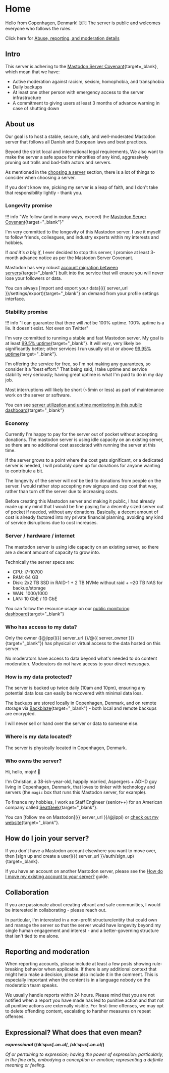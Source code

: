 # Home

Hello from Copenhagen, Denmark! 🇩🇰 The server is public and welcomes everyone who follows the rules.

Click here for [Abuse, reporting, and moderation details](#reporting-and-moderation)

## Intro

This server is adhering to the [Mastodon Server Covenant](https://joinmastodon.org/covenant){target=_blank}, which mean that we have:

* Active moderation against racism, sexism, homophobia, and transphobia
* Daily backups
* At least one other person with emergency access to the server infrastructure
* A commitment to giving users at least 3 months of advance warning in case of shutting down

## About us

Our goal is to host a stable, secure, safe, and well-moderated Mastodon server that follows all Danish and European laws and best practices.

Beyond the strict local and international legal requirements, We also want to make the server a safe space for minorities of any kind, aggressively pruning out trolls and bad-faith actors and servers.

As mentioned in the [choosing a server](guide/choosing-a-server.md) section, there is a lot of things to consider when choosing a server.

If you don't know me, picking my server is a leap of faith, and I don't take that responsibility lightly - thank you.

### Longevity promise

!!! info "We follow (and in many ways, exceed) the [Mastodon Server Covenant](https://joinmastodon.org/covenant){target="_blank"}"

I'm very committed to the longevity of this Mastodon server. I use it myself to follow friends, colleagues, and industry experts within my interests and hobbies.

If _and it's a big if_, I ever decided to stop this server, I promise at least 3-month advance notice as per the Mastodon Server Covenant.

Mastodon has very robust [account migration between servers](guide/changing-server.md){target="_blank"} built into the service that will ensure you will never lose your followers or data.

You can always [import and export your data]({{ server_url }}/settings/export){target="_blank"} on demand from your profile settings interface.

### Stability promise

!!! info "I can guarantee that there will *not* be 100% uptime. 100% uptime is a lie. It doesn't exist. Not even on Twitter"

I'm very committed to running a stable and fast Mastodon server. My goal is at least [99.5% uptime](https://uptime.is/99.5){target="_blank"}. It will very, very likely be significantly better; other services I run usually sit at or above [99.95% uptime](https://uptime.is/99.95){target="_blank"}.

I'm offering the service for free, so I'm not making any guarantees, so consider it a "best effort." That being said, I take uptime and service stability very seriously; having great uptime is what I'm paid to do in my day job.

Most interruptions will likely be short (~5min or less) as part of maintenance work on the server or software.

You can see [server utilization and uptime monitoring in this public dashboard](https://p.datadoghq.eu/sb/srs42sxua9jgd9js-35ef605a604d9d0db618b513ab275ca1){target="_blank"}

### Economy

Currently I'm happy to pay for the server out of pocket without accepting donations. The mastodon server is using idle capacity on an existing server, so there are no additional cost associated with running the server at this time.

If the server grows to a point where the cost gets significant, or a dedicated server is needed, I will probably open up for donations for anyone wanting to contribute a bit.

The longevity of the server will *not* be tied to donations from people on the server. I would rather stop accepting new signups and cap cost that way, rather than turn off the server due to increasing costs.

Before creating this Mastodon server and making it public, I had already made up my mind that I would be fine paying for a decently sized server out of pocket if needed, without any donations. Basically, a decent amount of cost is already factored into my private financial planning, avoiding any kind of service disruptions due to cost increases.

### Server / hardware / internet

The mastodon server is using idle capacity on an existing server, so there are a decent amount of capacity to grow into.

Technically the server specs are:

- CPU: i7-10700
- RAM: 64 GB
- Disk: 2x2 TB SSD in RAID-1 + 2 TB NVMe without raid + ~20 TB NAS for backup/storage
- WAN: 1000/1000
- LAN: 10 GbE / 10 GbE

You can follow the resource usage on our [public monitoring dashboard](https://p.datadoghq.eu/sb/srs42sxua9jgd9js-35ef605a604d9d0db618b513ab275ca1){target="_blank"}

### Who has access to my data?

Only the owner ([@jippi]({{ server_url }}/@{{ server_owner }}){target="_blank"}) has physical or virtual access to the data hosted on this server.

No moderators have access to data beyond what's needed to do content moderation. Moderators do not have access to your _direct messages_.

### How is my data protected?

The server is backed up twice daily (10am and 10pm), ensuring any potential data loss can easily be recovered with minimal data loss.

The backups are stored locally in Copenhagen, Denmark, and on remote storage via [Backblaze](https://www.backblaze.com/){target="_blank"} - both local and remote backups are encrypted.

I will never sell or hand over the server or data to someone else.

### Where is my data located?

The server is physically located in Copenhagen, Denmark.

### Who owns the server?

Hi, hello, mojn! 👋

I'm Christian, a 38-ish-year-old, happily married, Aspergers + ADHD guy living in Copenhagen, Denmark, that loves to tinker with technology and servers (the `magic` box that runs this Mastodon server, for example).

To finance my hobbies, I work as Staff Engineer (senior++) for an American company called [SeatGeek](https://seatgeek.com/){target="_blank"}.

You can [follow me on Mastodon]({{ server_url }}/@jippi) or [check out my website](https://jippi.dev){target="_blank"}.

## How do I join your server?

If you don't have a Mastodon account elsewhere you want to move over, then [sign up and create a user]({{ server_url }}/auth/sign_up){target=_blank}.

If you have an account on another Mastodon server, please see the [How do I move my existing account to your server?](guide/changing-server.md) guide.

## Collaboration

If you are passionate about creating vibrant and safe communities, I would be interested in collaborating - please reach out.

In particular, I'm interested in a non-profit structure/entity that could own and manage the server so that the server would have longevity beyond my single human engagement and interest - and a better-governing structure that isn't tied to me alone.

## Reporting and moderation

When reporting accounts, please include at least a few posts showing rule-breaking behavior when applicable. If there is any additional context that might help make a decision, please also include it in the comment. This is especially important when the content is in a language nobody on the moderation team speaks.

We usually handle reports within 24 hours. Please mind that you are not notified when a report you have made has led to punitive action and that not all punitive actions are externally visible. For first-time offenses, we may opt to delete offending content, escalating to harsher measures on repeat offenses.

## Expressional? What does that even mean?

**_expressional_ (/ɪkˈspɹɛʃ.ən.əl/, /ɛkˈspɹɛʃ.ən.əl/)**

_Of or pertaining to expression; having the power of expression; particularly, in the fine arts, embodying a conception or emotion; representing a definite meaning or feeling._
